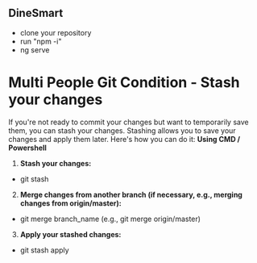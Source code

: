 ## DineSmart
- clone your repository
- run "npm -i"
- ng serve

# Multi People Git Condition - Stash your changes
If you're not ready to commit your changes but want to temporarily save them, you can stash your changes. Stashing allows you to save your changes and apply them later. Here's how you can do it:
**Using CMD / Powershell**
1. **Stash your changes:**
- git stash

2. **Merge changes from another branch (if necessary, e.g., merging changes from origin/master):**
- git merge branch_name (e.g., git merge origin/master)

3. **Apply your stashed changes:**
- git stash apply